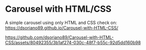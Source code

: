 # Carousel with HTML/CSS
 A simple carousel using only HTML and CSS check on: https://dsoriano89.github.io/Carousel-with-HTML-CSS/

https://github.com/dsoriano89/Carousel-with-HTML-CSS/assets/80492355/3b1af274-030c-48f7-b55c-92d5dd160b98

